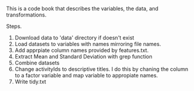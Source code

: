 This is a code book that describes the variables, the data, and transformations.

Steps.
1. Download data to 'data' directory if doesn't exist
2. Load datasets to variables with names mirroring file names.
3. Add apprpiate column names provided by features.txt.
4. Extract Mean and Standard Deviation with grep function
5. Combine datasets
6. Change activityIds to descriptive titles.  I do this by chaning the column to a factor variable and map variable to appropiate names.
7. Write tidy.txt
